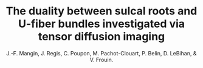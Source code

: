 ---
author: J.-F. Mangin, J. Regis, C. Poupon, M. Pachot-Clouart, P. Belin, D. LeBihan, & V. Frouin.
title: The duality between sulcal roots and U-fiber bundles investigated via tensor diffusion imaging
journal: NeuroImage
year: 1998
type: article
volume: 7
number: 4 PART II
---